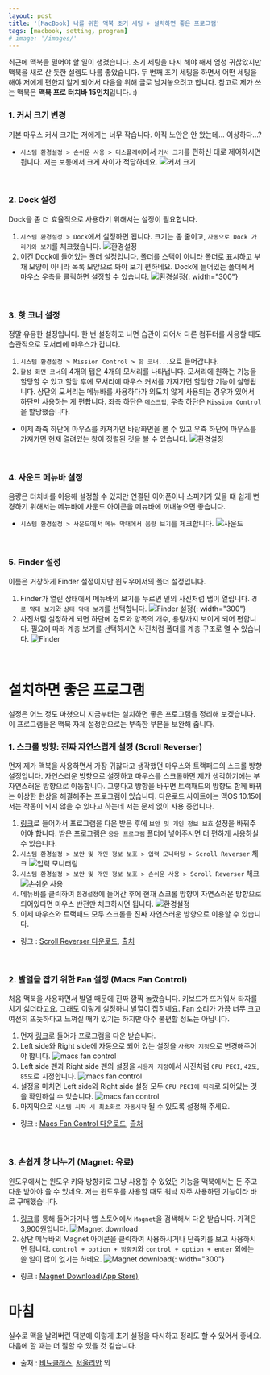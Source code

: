 ```yaml
---
layout: post
title: '[MacBook] 나를 위한 맥북 초기 세팅 + 설치하면 좋은 프로그램'
tags: [macbook, setting, program]
# image: '/images/'
---
```


최근에 맥북을 밀어야 할 일이 생겼습니다. 초기 세팅을 다시 해야 해서 엄청 귀찮았지만 맥북을 새로 산 듯한 설렘도 나름 좋았습니다. 두 번째 초기 세팅을 하면서 어떤 세팅을 해야 저에게 편한지 알게 되어서 다음을 위해 글로 남겨놓으려고 합니다.
참고로 제가 쓰는 맥북은 **맥북 프로 터치바 15인치**입니다. :)


### 1. 커서 크기 변경
기본 마우스 커서 크기는 저에게는 너무 작습니다. 아직 노안은 안 왔는데... 이상하다...?
- `시스템 환경설정 > 손쉬운 사용 > 디스플레이`에서 `커서 크기`를 편하신 대로 제어하시면 됩니다. 저는 보통에서 크게 사이가 적당하네요.
![커서 크기](/images/posts/2020-08-23/cursor-size.png)

<br>

### 2. Dock 설정
Dock을 좀 더 효율적으로 사용하기 위해서는 설정이 필요합니다.
1. `시스템 환경설정 > Dock`에서 설정하면 됩니다. 크기는 좀 줄이고, `자동으로 Dock 가리기와 보기`를 체크했습니다.
![환경설정](/images/posts/2020-08-23/dock_1.png)
2. 이건 Dock에 들어있는 폴더 설정입니다. 폴더를 스택이 아니라 폴더로 표시하고 부채 모양이 아니라 목록 모양으로 봐야 보기 편하네요. Dock에 들어있는 폴더에서 마우스 우측을 클릭하면 설정할 수 있습니다.
![환경설정](/images/posts/2020-08-23/dock_2.png){: width="300"}

<br>

### 3. 핫 코너 설정
정말 유용한 설정입니다. 한 번 설정하고 나면 습관이 되어서 다른 컴퓨터를 사용할 때도 습관적으로 모서리에 마우스가 갑니다.
1. `시스템 환경설정 > Mission Control > 핫 코너...`으로 들어갑니다.
2. `활성 화면 코너`의 4개의 탭은 4개의 모서리를 나타냅니다. 모서리에 원하는 기능을 할당할 수 있고 할당 후에 모서리에 마우스 커서를 가져가면 할당한 기능이 실행됩니다. 상단의 모서리는 메뉴바를 사용하다가 의도치 않게 사용되는 경우가 있어서 하단만 사용하는 게 편합니다. 좌측 하단은 `데스크탑`, 우측 하단은 `Mission Control`을 할당했습니다.
- 이제 좌측 하단에 마우스를 카져가면 바탕화면을 볼 수 있고 우측 하단에 마우스를 가져가면 현재 열려있는 창이 정렬된 것을 볼 수 있습니다.
![환경설정](/images/posts/2020-08-23/hot-corner.png)

<br>

### 4. 사운드 메뉴바 설정
음량은 터치바를 이용해 설정할 수 있지만 연결된 이어폰이나 스피커가 있을 떄 쉽게 변경하기 위해서는 메뉴바에 사운드 아이콘을 메뉴바에 꺼내놓으면 좋습니다.
- `시스템 환경설정 > 사운드`에서 `메뉴 막대에서 음량 보기`를 체크합니다.
![사운드](/images/posts/2020-08-23/sound_menu-bar.png)

<br>

### 5. Finder 설정
이름은 거창하게 Finder 설정이지만 윈도우에서의 폴더 설정입니다.
1. Finder가 열린 상태에서 메뉴바의 보기를 누르면 밑의 사진처럼 탭이 열립니다. `경로 막대 보기`와 `상태 막대 보기`를 선택합니다.
![Finder 설정](/images/posts/2020-08-23/finder_1.png){: width="300"}
1. 사진처럼 설정하게 되면 하단에 경로와 항목의 개수, 용량까지 보이게 되어 편합니다. 필요에 따라 계층 보기를 선택하시면 사진처럼 폴더를 계층 구조로 열 수 있습니다.
![Finder](/images/posts/2020-08-23/finder_2.png)


<br>

# 설치하면 좋은 프로그램
설정은 어느 정도 마쳤으니 지금부터는 설치하면 좋은 프로그램을 정리해 보겠습니다. 이 프로그램들은 맥북 자체 설정만으로는 부족한 부분을 보완해 줍니다.
### 1. 스크롤 방향: 진짜 자연스럽게 설정 (Scroll Reverser)
먼저 제가 맥북을 사용하면서 가장 귀찮다고 생각했던 마우스와 트랙패드의 스크롤 방향 설정입니다. 자연스러운 방향으로 설정하고 마우스를 스크롤하면 제가 생각하기에는 부자연스러운 방향으로 이동합니다. 그렇다고 방향을 바꾸면 트랙패드의 방향도 함께 바뀌는 이상한 현상을 해결해주는 프로그램이 있습니다. 다운로드 사이트에는 맥OS 10.15에서는 작동이 되지 않을 수 있다고 하는데 저는 문제 없이 사용 중입니다.
1. [링크](https://pilotmoon.com/scrollreverser/)로 들어가서 프로그램을 다운 받은 후에 `보안 및 개인 정보 보호` 설정을 바꿔주어야 합니다. 받은 프로그램은 `응용 프로그램` 폴더에 넣어주시면 더 편하게 사용하실 수 있습니다.
2. `시스템 환경설정 > 보안 및 개인 정보 보호 > 입력 모니터링 > Scroll Reverser` 체크
![입력 모니터링](/images/posts/2020-08-23/scroll_1.png)
3. `시스템 환경설정 > 보안 및 개인 정보 보호 > 손쉬운 사용 > Scroll Reverser` 체크
![손쉬운 사용](/images/posts/2020-08-23/scroll_2.png)
4. 메뉴바를 클릭하여 `환경설정`에 들어간 후에 현재 스크롤 방향이 자연스러운 방향으로 되어있다면 마우스 반전만 체크하시면 됩니다.
![환경설정](/images/posts/2020-08-23/scroll_setting.png)
5. 이제 마우스와 트랙패드 모두 스크롤을 진짜 자연스러운 방향으로 이용할 수 있습니다.

- 링크 : [Scroll Reverser 다운로드](https://pilotmoon.com/scrollreverser/), 
[출처](https://pinkwink.kr/993)

<br>

### 2. 발열을 잡기 위한 Fan 설정 (Macs Fan Control)
처음 맥북을 사용하면서 발열 때문에 진짜 깜짝 놀랐습니다. 키보드가 뜨거워서 타자를 치기 싫더라고요. 그래도 이렇게 설정하니 발열이 잡히네요. Fan 소리가 가끔 너무 크고 여전히 뜨듯하다고 느껴질 때가 있기는 하지만 아주 불편할 정도는 아닙니다.
1. 먼저 [링크](https://crystalidea.com/macs-fan-control)로 들어가 프로그램을 다운 받습니다.
2. Left side와 Right side에 자동으로 되어 있는 설정을 `사용자 지정`으로 변경해주어야 합니다.
![macs fan control](/images/posts/2020-08-23/fan_1.png)
3. Left side 펜과 Right side 펜의 설정을 `사용자 지정`에서 사진처럼 `CPU PECI`, `42도`, `85도`로 지정합니다.
![macs fan control](/images/posts/2020-08-23/fan_2.png)
4. 설정을 마치면 Left side와 Right side 설정 모두 `CPU PECI에 따라`로 되어있는 것을 확인하실 수 있습니다.
![macs fan control](/images/posts/2020-08-23/fan_3.png)
5. 마지막으로 `시스템 시작 시 최소화로 자동시작` 될 수 있도록 설정해 주세요.

- 링크 : [Macs Fan Control 다운로드](https://crystalidea.com/macs-fan-control), 
[출처](https://www.youtube.com/watch?v=6cGJphAHebU)

<br>

### 3. 손쉽게 창 나누기 (Magnet: 유료)
윈도우에서는 윈도우 키와 방향키로 그냥 사용할 수 있었던 기능을 맥북에서는 돈 주고 다운 받아야 쓸 수 있네요. 저는 윈도우를 사용할 때도 워낙 자주 사용하던 기능이라 바로 구매했습니다.
1. [링크](https://apps.apple.com/kr/app/magnet-%EB%A7%88%EA%B7%B8%EB%84%B7/id441258766?mt=12)를 통해 들어가거나 앱 스토어에서 `Magnet`을 검색해서 다운 받습니다. 가격은 3,900원입니다.
![Magnet download](/images/posts/2020-08-23/magnet_1.png)
2. 상단 메뉴바의 Magnet 아이콘을 클릭하여 사용하시거나 단축키를 보고 사용하시면 됩니다. `control + option + 방향키`와 `control + option + enter` 외에는 쓸 일이 많이 없기는 하네요. 
![Magnet download](/images/posts/2020-08-23/magnet_2.png){: width="300"}


- 링크 : [Magnet Download(App Store)](https://apps.apple.com/kr/app/magnet-%EB%A7%88%EA%B7%B8%EB%84%B7/id441258766?mt=12)


# 마침
실수로 맥을 날려버린 덕분에 이렇게 초기 설정을 다시하고 정리도 할 수 있어서 좋네요. 다음에 할 때는 더 잘할 수 있을 것 같습니다.

- 출처 : [비됴클래스](https://www.youtube.com/watch?v=DaEw2nunwok), [서울리안](https://www.youtube.com/watch?v=WP1_CrtufvY) 외